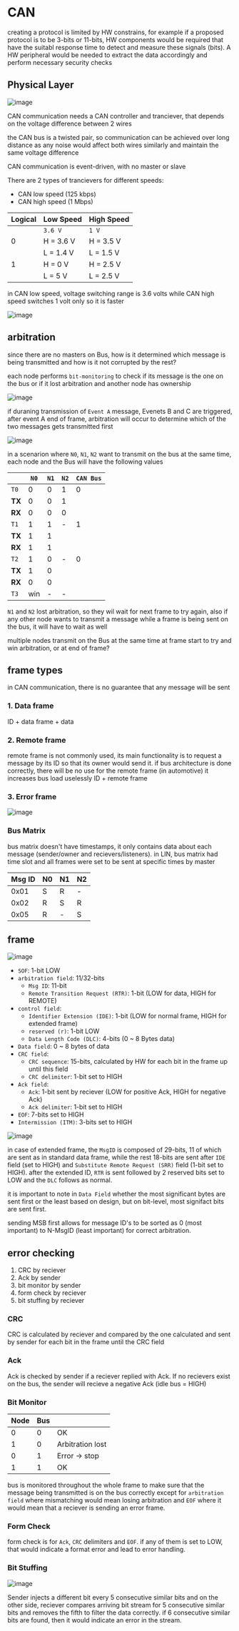 # CAN

creating a protocol is limited by HW constrains, for example if a proposed protocol is to be 3-bits or 11-bits, HW components would be required that have the suitabl response time to detect and measure these signals (bits). A HW peripheral would be needed to extract the data accordingly and perform necessary security checks

## Physical Layer

![image](https://github.com/yasminEzF/Notes/assets/109252157/7c689e85-82a9-480f-9b38-c4c87617845f)

CAN communication needs a CAN controller and tranciever, that depends on the voltage difference between 2 wires

the CAN bus is a twisted pair, so communication can be achieved over long distance as any noise would affect both wires similarly and maintain the same voltage difference

CAN communication is event-driven, with no master or slave

There are 2 types of trancievers for different speeds:

- CAN low speed (125 kbps)
- CAN high speed (1 Mbps)

|Logical | Low Speed | High Speed
|---------|----------|---------
| | `3.6 V` | `1 V`
| 0 | H = 3.6 V | H = 3.5 V
|  | L = 1.4 V | L = 1.5 V
| 1 | H = 0 V | H = 2.5 V
|  | L = 5 V | L = 2.5 V

in CAN low speed, voltage switching range is 3.6 volts while CAN high speed switches 1 volt only so it is faster

![image](https://github.com/yasminEzF/Notes/assets/109252157/ec5b9c84-7995-489e-863e-63dd08ee1077)

## arbitration

since there are no masters on Bus, how is it determined which message is being transmitted and how is it not corrupted by the rest?

each node performs `bit-monitoring` to check if its message is the one on the bus or if it lost arbitration and another node has ownership

![image](https://github.com/yasminEzF/Notes/assets/109252157/2951af84-3a98-4cb9-ae0d-71e7c5dfbd36)

if duraning transmission of `Event A` message, Evenets B and C are triggered, after event A end of frame, arbitration will occur to determine which of the two messages gets transmitted first

![image](https://github.com/yasminEzF/Notes/assets/109252157/5664b3c6-c87d-4066-81a1-66b81a3f3bf3)

in a scenarion where `N0`, `N1`, `N2` want to transmit on the bus at the same time, each node and the Bus will have the following values

||`N0`|`N1`|`N2`|`CAN Bus`
|---------|---------|----------|---------|---------
|`T0`|0|0|1|0
|**TX**|0|0|1|
|**RX**|0|0|0|
|`T1`|1|1|-|1
|**TX**|1|1|||
|**RX**|1|1|||
|`T2`|1|0|-|0
|**TX**|1|0|||
|**RX**|0|0|||
|`T3`|win|-|-|

`N1` and `N2` lost arbitration, so they wil wait for next frame to try again, also if any other node wants to transmit a message while a frame is being sent on the bus, it will have to wait as well

multiple nodes transmit on the Bus at the same time at frame start to try and win arbitration, or at end of frame?

## frame types

in CAN communication, there is no guarantee that any message will be sent

### 1. Data frame

   ID + data frame + data

### 2. Remote frame

   remote frame is not commonly used, its main functionality is to request a message by its ID so that its owner would send it. if bus architecture is done correctly, there will be no use for the remote frame (in automotive)
   it increases bus load uselessly
   ID + remote frame

### 3. Error frame

   ![image](https://github.com/yasminEzF/Notes/assets/109252157/33ae69e7-026a-4315-916d-82c2a83db2cc)

### Bus Matrix

bus matrix doesn't have timestamps, it only contains data about each message (sender/owner and recievers/listeners). in LIN, bus matrix had time slot and all frames were set to be sent at specific times by master

|Msg ID | N0 | N1 | N2
|---------|----------|---------|---------
| 0x01 | S | R | -
| 0x02 | R | S | R
| 0x05 | R | - | S

## frame

![image](https://github.com/yasminEzF/Notes/assets/109252157/c819d4a8-7d6a-409c-8eb3-b64aff0d4d4a)

- `SOF`: 1-bit LOW
- `arbitration field`: 11/32-bits
  - `Msg ID`: 11-bit
  - `Remote Transition Request (RTR)`: 1-bit (LOW for data, HIGH for REMOTE)
- `control field`:
  - `Identifier Extension (IDE)`: 1-bit (LOW for normal frame, HIGH for extended frame)
  - `reserved (r)`: 1-bit LOW
  - `Data Length Code (DLC)`: 4-bits (0 ~ 8 Bytes data)
- `Data field`: 0 ~ 8 bytes of data
- `CRC field`:
  - `CRC sequence`: 15-bits, calculated by HW for each bit in the frame up until this field
  - `CRC delimiter`: 1-bit set to HIGH
- `Ack field`:
  - `Ack`: 1-bit sent by reciever (LOW for positive Ack, HIGH for negative Ack)
  - `Ack delimiter`: 1-bit set to HIGH
- `EOF`: 7-bits set to HIGH
- `Intermission (ITM)`: 3-bits set to HIGH

![image](https://github.com/yasminEzF/Notes/assets/109252157/02091f2a-f52c-4ee6-99bc-6ee80dff29c3)

in case of extended frame, the `MsgID` is composed of 29-bits, 11 of which are sent as in standard data frame, while the rest 18-bits are sent after `IDE` field (set to HIGH) and `Substitute Remote Request (SRR)` field (1-bit set to HIGH). after the extended ID, `RTR` is sent followed by 2 reserved bits set to LOW and the `DLC` follows as normal.

it is important to note in `Data Field` whether the most significant bytes are sent first or the least based on design, but on bit-level, most signifact bits are sent first.

sending MSB first allows for message ID's to be sorted as 0 (most important) to N-MsgID (least important) for correct arbitration.

## error checking

1. CRC by reciever
2. Ack by sender
3. bit monitor by sender
4. form check by reciever
5. bit stuffing by reciever

### CRC

CRC is calculated by reciever and compared by the one calculated and sent by sender for each bit in the frame until the CRC field

### Ack

Ack is checked by sender if a reciever replied with Ack. If no recievers exist on the bus, the sender will recieve a negative Ack (idle bus = HIGH)

### Bit Monitor

|Node | Bus |   |
|---------|----------|---------
| 0 | 0 | OK
| 1 | 0 | Arbitration lost
| 0 | 1 | Error -> stop
| 1 | 1 | OK

bus is monitored throughout the whole frame to make sure that the message being transmitted is on the bus correctly except for `arbitration field` where mismatching would mean losing arbitration and `EOF` where it would mean that a reciever is sending an error frame.

### Form Check

form check is for `Ack`, `CRC` delimiters and `EOF`. if any of them is set to LOW, that would indicate a format error and lead to error handling.

### Bit Stuffing

![image](https://github.com/yasminEzF/Notes/assets/109252157/68982b1b-9de2-4a6c-ae0a-5075517d6fa0)

Sender injects a different bit every 5 consecutive similar bits and on the other side, reciever compares arriving bit stream for 5 consecutive similar bits and removes the fifth to filter the data correctly. if 6 consecutive similar bits are found, then it would indicate an error in the stream.
